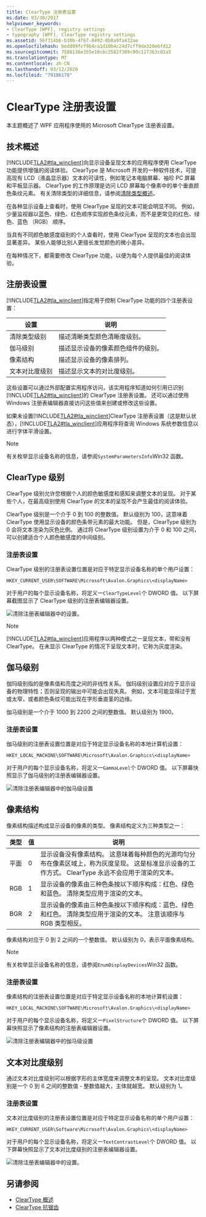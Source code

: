 ```yaml
---
title: ClearType 注册表设置
ms.date: 03/30/2017
helpviewer_keywords:
- ClearType [WPF], registry settings
- typography [WPF], ClearType registry settings
ms.assetid: 56f314bb-b30b-4f67-8492-8b8a9fa432ae
ms.openlocfilehash: bedd99fcf9b4ca1d10b4c24d7cff9de320e6fd12
ms.sourcegitcommit: 7588136e355e10cbc2582f389c90c127363c02a5
ms.translationtype: MT
ms.contentlocale: zh-CN
ms.lasthandoff: 03/12/2020
ms.locfileid: "79186178"
---
```

# <a name="cleartype-registry-settings"></a>ClearType 注册表设置
本主题概述了 WPF 应用程序使用的 Microsoft ClearType 注册表设置。  

<a name="overview"></a>
## <a name="technology-overview"></a>技术概述  
 [!INCLUDE[TLA2#tla_winclient](../../../../includes/tla2sharptla-winclient-md.md)]向显示设备呈现文本的应用程序使用 ClearType 功能提供增强的阅读体验。 ClearType 是 Microsoft 开发的一种软件技术，可提高现有 LCD（液晶显示器）文本的可读性，例如笔记本电脑屏幕、袖珍 PC 屏幕和平板显示器。 ClearType 的工作原理是访问 LCD 屏幕每个像素中的单个垂直颜色条纹元素。 有关清除类型的详细信息，请参阅[清除类型概述](cleartype-overview.md)。  
  
 在各种显示设备上查看时，使用 ClearType 呈现的文本可能会明显不同。 例如，少量监视器以蓝色、绿色、红色顺序实现颜色条纹元素，而不是更常见的红色、绿色、蓝色 （RGB） 顺序。  
  
 当具有不同颜色敏感度级别的个人查看时，使用 ClearType 呈现的文本也会出现显著差异。 某些人能够比别人更擅长发觉颜色的微小差异。  
  
 在每种情况下，都需要修改 ClearType 功能，以便为每个人提供最佳的阅读体验。  
  
<a name="registry_settings"></a>
## <a name="registry-settings"></a>注册表设置  
 [!INCLUDE[TLA2#tla_winclient](../../../../includes/tla2sharptla-winclient-md.md)]指定用于控制 ClearType 功能的四个注册表设置：  
  
|设置|说明|  
|-------------|-----------------|  
|清除类型级别|描述清晰类型颜色清晰度级别。|  
|伽马级别|描述显示设备的像素颜色组件的级别。|  
|像素结构|描述显示设备的像素排列。|  
|文本对比度级别|描述显示文本的对比度级别。|  
  
 这些设置可以通过外部配置实用程序访问，该实用程序知道如何引用已识别[!INCLUDE[TLA2#tla_winclient](../../../../includes/tla2sharptla-winclient-md.md)]的 ClearType 注册表设置。 还可以通过使用 Windows 注册表编辑器直接访问这些值来创建或修改这些设置。  
  
 如果未设置[!INCLUDE[TLA2#tla_winclient](../../../../includes/tla2sharptla-winclient-md.md)]ClearType 注册表设置（这是默认状态），[!INCLUDE[TLA2#tla_winclient](../../../../includes/tla2sharptla-winclient-md.md)]应用程序将查询 Windows 系统参数信息以进行字体平滑设置。  
  
> [!NOTE]
> 有关枚举显示设备名称的信息，请参阅`SystemParametersInfo`Win32 函数。  
  
<a name="ClearType_level"></a>
## <a name="cleartype-level"></a>ClearType 级别  
 ClearType 级别允许您根据个人的颜色敏感度和感知来调整文本的呈现。 对于某些个人，在最高级别使用 ClearType 的文本的呈现不会产生最佳的阅读体验。  
  
 ClearType 级别是一个介于 0 到 100 的整数值。 默认级别为 100，这意味着 ClearType 使用显示设备的颜色条带元素的最大功能。 但是，ClearType 级别为 0 会将文本渲染为灰色比例。 通过将 ClearType 级别设置为介于 0 和 100 之间，可以创建适合个人颜色敏感度的中间级别。  
  
### <a name="registry-setting"></a>注册表设置  
 ClearType 级别的注册表设置位置是对应于特定显示设备名称的单个用户设置：  
  
 `HKEY_CURRENT_USER\SOFTWARE\Microsoft\Avalon.Graphics\<displayName>`  
  
 对于用户的每个显示设备名称，将定义一`ClearTypeLevel`个 DWORD 值。 以下屏幕截图显示了 ClearType 级别的注册表编辑器设置。  
  
 ![清除注册表编辑器中的设置。](./media/cleartype-registry-settings/cleartype-settings-registry-editor.png)  
  
> [!NOTE]
> [!INCLUDE[TLA2#tla_winclient](../../../../includes/tla2sharptla-winclient-md.md)]应用程序以两种模式之一呈现文本，带和没有 ClearType。 在未显示 ClearType 的情况下呈现文本时，它称为灰度渲染。  
  
<a name="gamma_level"></a>
## <a name="gamma-level"></a>伽马级别  
 伽玛级别指的是像素值和亮度之间的非线性关系。 伽玛级别设置应对应于显示设备的物理特性；否则呈现的输出中可能会出现失真。 例如，文本可能显得过于宽或太窄，或者颜色条纹可能出现在字形垂直茎的边缘。  
  
 伽马级别是一个介于 1000 到 2200 之间的整数值。 默认级别为 1900。  
  
### <a name="registry-setting"></a>注册表设置  
 伽马级别的注册表设置位置是对应于特定显示设备名称的本地计算机设置：  
  
 `HKEY_LOCAL_MACHINE\SOFTWARE\Microsoft\Avalon.Graphics\<displayName>`  
  
 对于用户的每个显示设备名称，将定义一`GammaLevel`个 DWORD 值。 以下屏幕快照显示了伽马级别的注册表编辑器设置。  
  
 ![清除注册表编辑器中的伽马级设置](./media/cleartype-registry-settings/cleartype-gamma-level-settings-registry-editor.png)  
  
<a name="pixel_structure"></a>
## <a name="pixel-structure"></a>像素结构  
 像素结构描述构成显示设备的像素的类型。 像素结构定义为三种类型之一：  
  
|类型|值|说明|  
|----------|-----------|-----------------|  
|平面|0|显示设备没有像素结构。 这意味着每种颜色的光源均匀分布在像素区域上，称为灰度呈现。 这是标准显示设备的工作方式。 ClearType 永远不会应用于渲染的文本。|  
|RGB|1|显示设备的像素由三种色条按以下顺序构成：红色、绿色和蓝色。 清除类型应用于渲染的文本。|  
|BGR|2|显示设备的像素由三种色条按以下顺序构成：蓝色、绿色和红色。 清除类型应用于渲染的文本。 注意该顺序与 RGB 类型相反。|  
  
 像素结构对应于 0 到 2 之间的一个整数值。 默认级别为 0，表示平面像素结构。  
  
> [!NOTE]
> 有关枚举显示设备名称的信息，请参阅`EnumDisplayDevices`Win32 函数。  
  
### <a name="registry-setting"></a>注册表设置  
 像素结构的注册表设置位置是对应于特定显示设备名称的本地计算机设置：  
  
 `HKEY_LOCAL_MACHINE\SOFTWARE\Microsoft\Avalon.Graphics\<displayName>`  
  
 对于用户的每个显示设备名称，将定义一`PixelStructure`个 DWORD 值。 以下屏幕快照显示了像素结构的注册表编辑器设置。  
  
 ![清除注册表编辑器中的伽马级设置](./media/cleartype-registry-settings/cleartype-gamma-level-settings-registry-editor.png)  
  
<a name="text_contrast_level"></a>
## <a name="text-contrast-level"></a>文本对比度级别  
 通过文本对比度级别可以根据字形的主体宽度来调整文本的呈现。 文本对比度级别是一个 0 到 6 之间的整数值 - 整数值越大，主体就越宽。 默认级别为 1。  
  
### <a name="registry-setting"></a>注册表设置  
 文本对比度级别的注册表设置位置是对应于特定显示设备名称的单个用户设置：  
  
 `HKEY_CURRENT_USER\Software\Microsoft\Avalon.Graphics\<displayName>`  
  
 对于用户的每个显示设备名称，将定义一`TextContrastLevel`个 DWORD 值。 以下屏幕快照显示了文本对比度级别的注册表编辑器设置。  
  
 ![清除注册表编辑器中的设置。](./media/cleartype-registry-settings/cleartype-settings-registry-editor.png)  
  
## <a name="see-also"></a>另请参阅

- [ClearType 概述](cleartype-overview.md)
- [ClearType 抗锯齿](/windows/desktop/gdi/cleartype-antialiasing)
